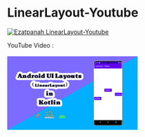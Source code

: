 # LinearLayout-Youtube

<a href="https://www.youtube.com/watch?v=3Mx4gzWI2Rk" target="_blank"><img alt="Ezatpanah LinearLayout-Youtube" src="https://emojipedia-us.s3.amazonaws.com/content/2020/04/05/yt.png" width="3%"></a>
  
YouTube Video :
 <br>  
<a href="https://www.youtube.com/watch?v=3Mx4gzWI2Rk" target="_blank"><img alt="Ezatpanah LinearLayout-Youtube" src="youtube.jpg" width="60%"></a>
